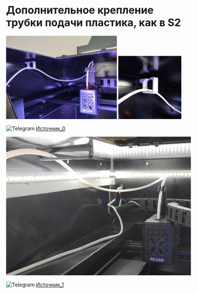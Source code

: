 # Дополнительное крепление трубки подачи пластика, как в S2

<p float="left">
  <img src="./img/Крепление_трубки_подачи_пластика_0.jpg" width="60%" title="Крепление_трубки_подачи_пластика_0"/>
  <img src="./img/Крепление_трубки_подачи_пластика_1.jpg" width="34%" title="Крепление_трубки_подачи_пластика_1"/>
</p>

<picture><source media="(prefers-color-scheme: dark)" srcset="https://cdn.simpleicons.org/telegram/white"> <source media="(prefers-color-scheme: light)" srcset="https://cdn.simpleicons.org/telegram/black"> <img src="https://cdn.simpleicons.org/telegram/.svg" alt="Telegram" alight=left height="20" width="20"></picture> [Источник_0](https://t.me/Picaso3dUnofficial/225297)

![Крепление_трубки_подачи_пластика_2](./img/Крепление_трубки_подачи_пластика_2.jpg)

<picture><source media="(prefers-color-scheme: dark)" srcset="https://cdn.simpleicons.org/telegram/white"> <source media="(prefers-color-scheme: light)" srcset="https://cdn.simpleicons.org/telegram/black"> <img src="https://cdn.simpleicons.org/telegram/.svg" alt="Telegram" alight=left height="20" width="20"></picture> [Источник_1](https://t.me/Picaso3dUnofficial/254823)

